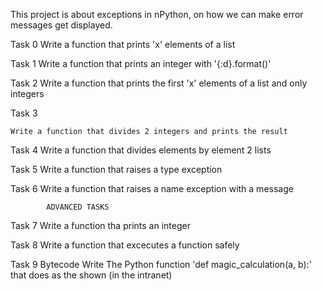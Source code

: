 This project is about exceptions in nPython,
on how we can make error messages get displayed.

Task 0
	Write a function that prints 'x' elements of a list

Task 1
	Write a function that prints an integer with '{:d}.format()'

Task 2
	Write a function that prints the first 'x' elements of a list and only integers

Task 3

	Write a function that divides 2 integers and prints the result

Task 4
	Write a function that divides elements by element 2 lists

Task 5
	Write a function that raises a type exception

Task 6
	Write a function that raises a name exception with a message

			ADVANCED TASKS
Task 7
	Write a function tha prints an integer

Task 8
	Write a function that excecutes a function safely

Task 9 
Bytecode
	Write The Python function 'def magic_calculation(a, b):' that does as the shown (in the intranet)


